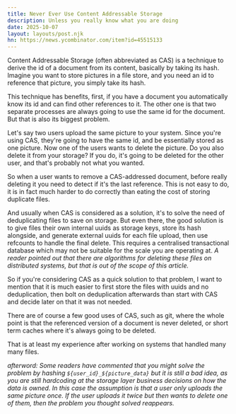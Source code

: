 ```yaml
---
title: Never Ever Use Content Addressable Storage
description: Unless you really know what you are doing
date: 2025-10-07
layout: layouts/post.njk
hn: https://news.ycombinator.com/item?id=45515133
---
```


Content Addressable Storage (often abbreviated as CAS) is a technique to
derive the id of a document from its content, basically by taking its hash.
Imagine you want to store pictures in a file store, and you need an id to reference
that picture, you simply take its hash.

This technique has benefits, first, if you have a document you automatically
know its id and can find other references to it. The other one is that two separate
processes are always going to use the same id for the document. But that is also its
biggest problem.

Let's say two users upload the same picture to your system. Since you're using CAS,
they're going to have the same id, and be essentially stored as one picture. Now
one of the users wants to delete the picture. Do you also delete it from your storage?
If you do, it's going to be deleted for the other user, and that's probably not what
you wanted.

So when a user wants to remove a CAS-addressed document, before really deleting it you
need to detect if it's the last reference. This is not easy to do, it is in fact much
harder to do correctly than eating the cost of storing duplicate files.

And usually when CAS is considered as a solution, it's to solve the need of deduplicating
files to save on storage. But even there, the good solution is to give files their own
internal uuids as storage keys, store its hash alongside, and generate external uuids for each file upload,
then use refcounts to handle the final delete. This requires a centralised transactional database which
may not be suitable for the scale you are operating at. _A reader pointed out that there are algorithms
for deleting these files on distributed systems, but that is out of the scope of this article._

So if you're considering CAS as a quick solution to that problem, I want to mention that
it is much easier to first store the files with uuids and no deduplication, then bolt on
deduplication afterwards than start with CAS and decide later on that it
was not needed.

There are of course a few good uses of CAS, such as git, where the whole point is that the
referenced version of a document is never deleted, or short term caches where it's always going to be
deleted.

That is at least my experience after working on systems that handled many many files.

_afterword: Some readers have commented that you might solve the problem by hashing `${user_id}_${picture_data}`
but it is still a bad idea, as you are still hardcoding at the storage layer business decisions on how
the data is owned. In this case the assumption is that a user only uploads the same picture once. If the user uploads
it twice but then wants to delete one of them, then the problem you thought solved reappears._
